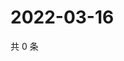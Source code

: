 # 2022-03-16

共 0 条

<!-- BEGIN WEIBO -->
<!-- 最后更新时间 Wed Mar 16 2022 16:02:10 GMT+0800 (China Standard Time) -->

<!-- END WEIBO -->
